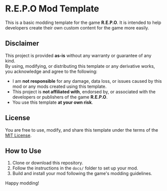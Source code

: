# R.E.P.O Mod Template

This is a basic modding template for the game **R.E.P.O**. It is intended to help developers create their own custom content for the game more easily.

## Disclaimer

This project is provided **as-is** without any warranty or guarantee of any kind.  
By using, modifying, or distributing this template or any derivative works, you acknowledge and agree to the following:

- I am **not responsible** for any damage, data loss, or issues caused by this mod or any mods created using this template.
- This project is **not affiliated with**, endorsed by, or associated with the developers or publishers of the game **R.E.P.O**.
- You use this template **at your own risk**.

## License

You are free to use, modify, and share this template under the terms of the [MIT License](https://opensource.org/licenses/MIT).

## How to Use

1. Clone or download this repository.
2. Follow the instructions in the `docs/` folder to set up your mod.
3. Build and install your mod following the game's modding guidelines.

Happy modding!
